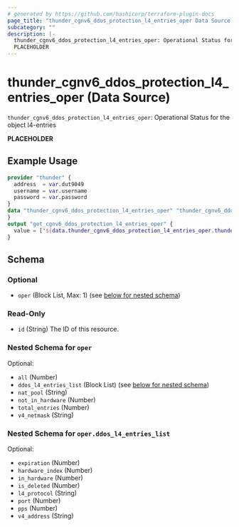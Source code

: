 ```yaml
---
# generated by https://github.com/hashicorp/terraform-plugin-docs
page_title: "thunder_cgnv6_ddos_protection_l4_entries_oper Data Source - terraform-provider-thunder"
subcategory: ""
description: |-
  thunder_cgnv6_ddos_protection_l4_entries_oper: Operational Status for the object l4-entries
  PLACEHOLDER
---
```


# thunder_cgnv6_ddos_protection_l4_entries_oper (Data Source)

`thunder_cgnv6_ddos_protection_l4_entries_oper`: Operational Status for the object l4-entries

__PLACEHOLDER__

## Example Usage

```terraform
provider "thunder" {
  address  = var.dut9049
  username = var.username
  password = var.password
}
data "thunder_cgnv6_ddos_protection_l4_entries_oper" "thunder_cgnv6_ddos_protection_l4_entries_oper" {
}
output "get_cgnv6_ddos_protection_l4_entries_oper" {
  value = ["${data.thunder_cgnv6_ddos_protection_l4_entries_oper.thunder_cgnv6_ddos_protection_l4_entries_oper}"]
}
```

<!-- schema generated by tfplugindocs -->
## Schema

### Optional

- `oper` (Block List, Max: 1) (see [below for nested schema](#nestedblock--oper))

### Read-Only

- `id` (String) The ID of this resource.

<a id="nestedblock--oper"></a>
### Nested Schema for `oper`

Optional:

- `all` (Number)
- `ddos_l4_entries_list` (Block List) (see [below for nested schema](#nestedblock--oper--ddos_l4_entries_list))
- `nat_pool` (String)
- `not_in_hardware` (Number)
- `total_entries` (Number)
- `v4_netmask` (String)

<a id="nestedblock--oper--ddos_l4_entries_list"></a>
### Nested Schema for `oper.ddos_l4_entries_list`

Optional:

- `expiration` (Number)
- `hardware_index` (Number)
- `in_hardware` (Number)
- `is_deleted` (Number)
- `l4_protocol` (String)
- `port` (Number)
- `pps` (Number)
- `v4_address` (String)


